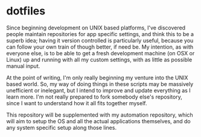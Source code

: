 dotfiles
========

Since beginning development on UNIX based platforms, I've discovered people maintain repositories for app specific settings, and think this to be a superb idea; having it version controlled is particularly useful, because you can follow your own train of though better, if need be. My intention, as with everyone else, is to be able to get a fresh development machine (on OSX or Linux) up and running with all my custom settings, with as little as possible manual input.

At the point of writing, I'm only really beginning my venture into the UNIX based world. So, my way of doing things in these scripts may be massively unefficient or inelegant, but I intend to improve and update everything as I learn more. I'm not really prepared to fork somebody else's repository, since I want to understand how it all fits together myself.

This repository will be supplemented with my automation repository, which will aim to setup the OS and all the actual applications themselves, and do any system specific setup along those lines.
